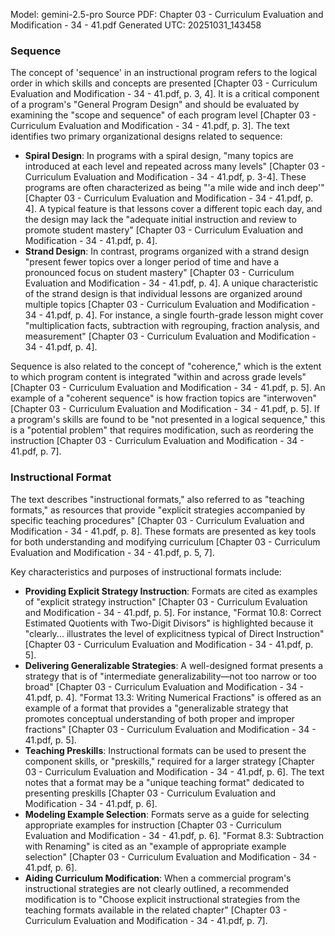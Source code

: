 Model: gemini-2.5-pro
Source PDF: Chapter 03 - Curriculum Evaluation and Modification - 34 - 41.pdf
Generated UTC: 20251031_143458

### Sequence

The concept of 'sequence' in an instructional program refers to the logical order in which skills and concepts are presented [Chapter 03 - Curriculum Evaluation and Modification - 34 - 41.pdf, p. 3, 4]. It is a critical component of a program's "General Program Design" and should be evaluated by examining the "scope and sequence" of each program level [Chapter 03 - Curriculum Evaluation and Modification - 34 - 41.pdf, p. 3]. The text identifies two primary organizational designs related to sequence:

*   **Spiral Design**: In programs with a spiral design, "many topics are introduced at each level and repeated across many levels" [Chapter 03 - Curriculum Evaluation and Modification - 34 - 41.pdf, p. 3-4]. These programs are often characterized as being "'a mile wide and inch deep'" [Chapter 03 - Curriculum Evaluation and Modification - 34 - 41.pdf, p. 4]. A typical feature is that lessons cover a different topic each day, and the design may lack the "adequate initial instruction and review to promote student mastery" [Chapter 03 - Curriculum Evaluation and Modification - 34 - 41.pdf, p. 4].
*   **Strand Design**: In contrast, programs organized with a strand design "present fewer topics over a longer period of time and have a pronounced focus on student mastery" [Chapter 03 - Curriculum Evaluation and Modification - 34 - 41.pdf, p. 4]. A unique characteristic of the strand design is that individual lessons are organized around multiple topics [Chapter 03 - Curriculum Evaluation and Modification - 34 - 41.pdf, p. 4]. For instance, a single fourth-grade lesson might cover "multiplication facts, subtraction with regrouping, fraction analysis, and measurement" [Chapter 03 - Curriculum Evaluation and Modification - 34 - 41.pdf, p. 4].

Sequence is also related to the concept of "coherence," which is the extent to which program content is integrated "within and across grade levels" [Chapter 03 - Curriculum Evaluation and Modification - 34 - 41.pdf, p. 5]. An example of a "coherent sequence" is how fraction topics are "interwoven" [Chapter 03 - Curriculum Evaluation and Modification - 34 - 41.pdf, p. 5]. If a program's skills are found to be "not presented in a logical sequence," this is a "potential problem" that requires modification, such as reordering the instruction [Chapter 03 - Curriculum Evaluation and Modification - 34 - 41.pdf, p. 7].

### Instructional Format

The text describes "instructional formats," also referred to as "teaching formats," as resources that provide "explicit strategies accompanied by specific teaching procedures" [Chapter 03 - Curriculum Evaluation and Modification - 34 - 41.pdf, p. 8]. These formats are presented as key tools for both understanding and modifying curriculum [Chapter 03 - Curriculum Evaluation and Modification - 34 - 41.pdf, p. 5, 7].

Key characteristics and purposes of instructional formats include:

*   **Providing Explicit Strategy Instruction**: Formats are cited as examples of "explicit strategy instruction" [Chapter 03 - Curriculum Evaluation and Modification - 34 - 41.pdf, p. 5]. For instance, "Format 10.8: Correct Estimated Quotients with Two-Digit Divisors" is highlighted because it "clearly... illustrates the level of explicitness typical of Direct Instruction" [Chapter 03 - Curriculum Evaluation and Modification - 34 - 41.pdf, p. 5].
*   **Delivering Generalizable Strategies**: A well-designed format presents a strategy that is of "intermediate generalizability—not too narrow or too broad" [Chapter 03 - Curriculum Evaluation and Modification - 34 - 41.pdf, p. 4]. "Format 13.3: Writing Numerical Fractions" is offered as an example of a format that provides a "generalizable strategy that promotes conceptual understanding of both proper and improper fractions" [Chapter 03 - Curriculum Evaluation and Modification - 34 - 41.pdf, p. 5].
*   **Teaching Preskills**: Instructional formats can be used to present the component skills, or "preskills," required for a larger strategy [Chapter 03 - Curriculum Evaluation and Modification - 34 - 41.pdf, p. 6]. The text notes that a format may be a "unique teaching format" dedicated to presenting preskills [Chapter 03 - Curriculum Evaluation and Modification - 34 - 41.pdf, p. 6].
*   **Modeling Example Selection**: Formats serve as a guide for selecting appropriate examples for instruction [Chapter 03 - Curriculum Evaluation and Modification - 34 - 41.pdf, p. 6]. "Format 8.3: Subtraction with Renaming" is cited as an "example of appropriate example selection" [Chapter 03 - Curriculum Evaluation and Modification - 34 - 41.pdf, p. 6].
*   **Aiding Curriculum Modification**: When a commercial program's instructional strategies are not clearly outlined, a recommended modification is to "Choose explicit instructional strategies from the teaching formats available in the related chapter" [Chapter 03 - Curriculum Evaluation and Modification - 34 - 41.pdf, p. 7].